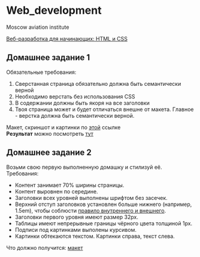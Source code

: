 # Web_development
Moscow aviation institute

[Веб-разработка для начинающих: HTML и CSS](https://stepik.org/course/38218/info)

## Домашнее задание 1

Обязательные требования:
1) Сверстанная страница обязательно должна быть семантически верной
2) Необходимо верстать без использования CSS
3) В содержании должны быть якоря на все заголовки
4) Твоя страница может и будет отличаться внешне от макета. Главное - верстка должна быть семантически верной.

Макет, скриншот и картинки по [этой](https://drive.google.com/open?id=1PWoLJnHDWB-gGCZV1Nlk9w0KnmvYwnYp) ссылке  
  **Результат** можно посмотреть [тут](https://annyswon.github.io/Web_development/%D0%97%D0%B0%D0%B4%D0%B0%D0%BD%D0%B8%D0%B5%201/)
  
## Домашнее задание 2

Возьми свою первую выполненную домашку и стилизуй её. Требования:
* Контент занимает 70% ширины страницы.
* Контент выровнен по середине.
* Заголовки всех уровней выполнены шрифтом без засечек.
* Верхний отступ заголовков установлен больше нижнего (например, 1.5em), чтобы соблюсти [правило внутреннего и внешнего](https://bureau.ru/bb/soviet/20140818/).
* Заголовки первого уровня имеют размер 32px.
* Таблицы имеют непрерывные границы чёрного цвета толщиной 1px.
* Подписи под картинками выполены курсивом.
* Картинки обтекаются текстом. Картинки справа, текст слева.

Что должно получится: [макет](https://drive.google.com/file/d/1txYzFQzGfcwXjRX7wn307vzlvILDtLqF/view)<br>
